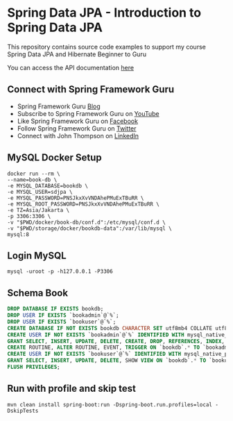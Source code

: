 # Spring Data JPA - Introduction to Spring Data JPA

This repository contains source code examples to support my course Spring Data JPA and Hibernate Beginner to Guru

You can access the API documentation [here](https://sfg-beer-works.github.io/brewery-api/#tag/Beer-Service)

## Connect with Spring Framework Guru
* Spring Framework Guru [Blog](https://springframework.guru/)
* Subscribe to Spring Framework Guru on [YouTube](https://www.youtube.com/channel/UCrXb8NaMPQCQkT8yMP_hSkw)
* Like Spring Framework Guru on [Facebook](https://www.facebook.com/springframeworkguru/)
* Follow Spring Framework Guru on [Twitter](https://twitter.com/spring_guru)
* Connect with John Thompson on [LinkedIn](http://www.linkedin.com/in/springguru)


## MySQL Docker Setup
```shell
docker run --rm \
--name=book-db \
-e MYSQL_DATABASE=bookdb \
-e MYSQL_USER=sdjpa \
-e MYSQL_PASSWORD=PNSJkxXvVNDAhePMuExTBuRR \
-e MYSQL_ROOT_PASSWORD=PNSJkxXvVNDAhePMuExTBuRR \
-e TZ=Asia/Jakarta \
-p 3306:3306 \
-v "$PWD/docker/book-db/conf.d":/etc/mysql/conf.d \
-v "$PWD/storage/docker/bookdb-data":/var/lib/mysql \
mysql:8

```

## Login MySQL
```shell
mysql -uroot -p -h127.0.0.1 -P3306 
```

## Schema Book
```sql
DROP DATABASE IF EXISTS bookdb;
DROP USER IF EXISTS `bookadmin`@`%`;
DROP USER IF EXISTS `bookuser`@`%`;
CREATE DATABASE IF NOT EXISTS bookdb CHARACTER SET utf8mb4 COLLATE utf8mb4_unicode_ci;
CREATE USER IF NOT EXISTS `bookadmin`@`%` IDENTIFIED WITH mysql_native_password BY 'password';
GRANT SELECT, INSERT, UPDATE, DELETE, CREATE, DROP, REFERENCES, INDEX, ALTER, EXECUTE, CREATE VIEW, SHOW VIEW,
CREATE ROUTINE, ALTER ROUTINE, EVENT, TRIGGER ON `bookdb`.* TO `bookadmin`@`%`;
CREATE USER IF NOT EXISTS `bookuser`@`%` IDENTIFIED WITH mysql_native_password BY 'password';
GRANT SELECT, INSERT, UPDATE, DELETE, SHOW VIEW ON `bookdb`.* TO `bookuser`@`%`;
FLUSH PRIVILEGES;
```

## Run with profile and skip test
```shell
mvn clean install spring-boot:run -Dspring-boot.run.profiles=local -DskipTests
```